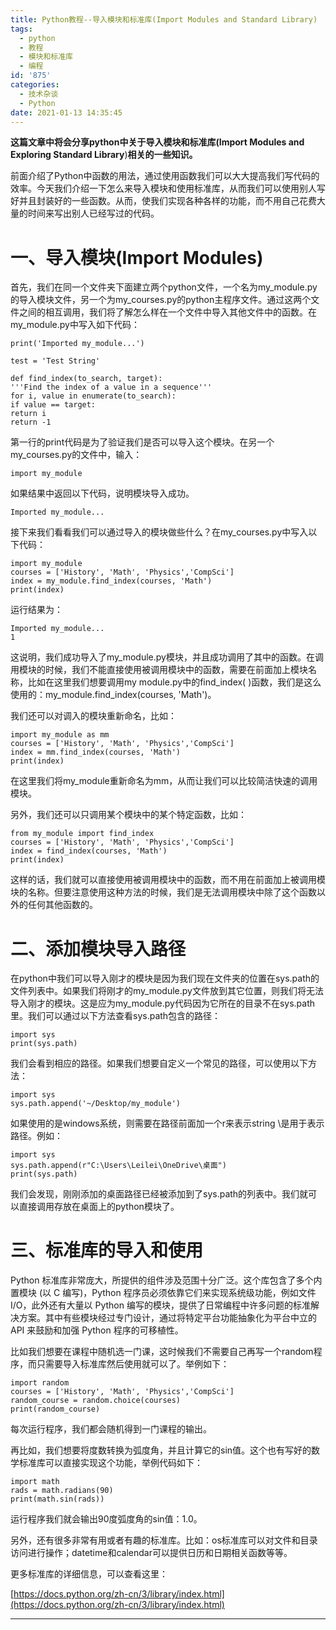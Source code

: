 ```yaml
---
title: Python教程--导入模块和标准库(Import Modules and Standard Library)
tags:
  - python
  - 教程
  - 模块和标准库
  - 编程
id: '875'
categories:
  - 技术杂谈
  - Python
date: 2021-01-13 14:35:45
---
```


**这篇文章中将会分享python中关于导入模块和标准库(Import Modules and Exploring Standard Library**)**相关的一些知识。**
<!-- more -->
前面介绍了Python中函数的用法，通过使用函数我们可以大大提高我们写代码的效率。今天我们介绍一下怎么来导入模块和使用标准库，从而我们可以使用别人写好并且封装好的一些函数。从而，使我们实现各种各样的功能，而不用自己花费大量的时间来写出别人已经写过的代码。

# **一、导入模块(Import Modules)**

首先，我们在同一个文件夹下面建立两个python文件，一个名为my\_module.py的导入模块文件，另一个为my\_courses.py的python主程序文件。通过这两个文件之间的相互调用，我们将了解怎么样在一个文件中导入其他文件中的函数。在my\_module.py中写入如下代码：

```
print('Imported my_module...')

test = 'Test String'

def find_index(to_search, target):
'''Find the index of a value in a sequence'''
for i, value in enumerate(to_search):
if value == target:
return i
return -1
```

第一行的print代码是为了验证我们是否可以导入这个模块。在另一个my\_courses.py的文件中，输入：

```
import my_module
```

如果结果中返回以下代码，说明模块导入成功。

```
Imported my_module...
```

接下来我们看看我们可以通过导入的模块做些什么？在my\_courses.py中写入以下代码：

```
import my_module
courses = ['History', 'Math', 'Physics','CompSci'] 
index = my_module.find_index(courses, 'Math')
print(index)
```

运行结果为：

```
Imported my_module...
1
```

这说明，我们成功导入了my\_module.py模块，并且成功调用了其中的函数。在调用模块的时候，我们不能直接使用被调用模块中的函数，需要在前面加上模块名称，比如在这里我们想要调用my module.py中的find\_index( )函数，我们是这么使用的：my\_module.find\_index(courses, 'Math')。

我们还可以对调入的模块重新命名，比如：

```
import my_module as mm
courses = ['History', 'Math', 'Physics','CompSci'] 
index = mm.find_index(courses, 'Math')
print(index)
```

在这里我们将my\_module重新命名为mm，从而让我们可以比较简洁快速的调用模块。

另外，我们还可以只调用某个模块中的某个特定函数，比如：

```
from my_module import find_index
courses = ['History', 'Math', 'Physics','CompSci'] 
index = find_index(courses, 'Math')
print(index)
```

这样的话，我们就可以直接使用被调用模块中的函数，而不用在前面加上被调用模块的名称。但要注意使用这种方法的时候，我们是无法调用模块中除了这个函数以外的任何其他函数的。

# **二、添加模块导入路径**

在python中我们可以导入刚才的模块是因为我们现在文件夹的位置在sys.path的文件列表中。如果我们将刚才的my\_module.py文件放到其它位置，则我们将无法导入刚才的模块。这是应为my\_module.py代码因为它所在的目录不在sys.path里。我们可以通过以下方法查看sys.path包含的路径：

```
import sys 
print(sys.path)
```

我们会看到相应的路径。如果我们想要自定义一个常见的路径，可以使用以下方法：

```
import sys
sys.path.append('~/Desktop/my_module') 
```

如果使用的是windows系统，则需要在路径前面加一个r来表示string \\是用于表示路径。例如：

```
import sys
sys.path.append(r"C:\Users\Leilei\OneDrive\桌面")
print(sys.path)
```

我们会发现，刚刚添加的桌面路径已经被添加到了sys.path的列表中。我们就可以直接调用存放在桌面上的python模块了。

# **三、标准库的导入和使用**

Python 标准库非常庞大，所提供的组件涉及范围十分广泛。这个库包含了多个内置模块 (以 C 编写)，Python 程序员必须依靠它们来实现系统级功能，例如文件 I/O，此外还有大量以 Python 编写的模块，提供了日常编程中许多问题的标准解决方案。其中有些模块经过专门设计，通过将特定平台功能抽象化为平台中立的 API 来鼓励和加强 Python 程序的可移植性。

比如我们想要在课程中随机选一门课，这时候我们不需要自己再写一个random程序，而只需要导入标准库然后使用就可以了。举例如下：

```
import random
courses = ['History', 'Math', 'Physics','CompSci'] 
random_course = random.choice(courses)
print(random_course)
```

每次运行程序，我们都会随机得到一门课程的输出。

再比如，我们想要将度数转换为弧度角，并且计算它的sin值。这个也有写好的数学标准库可以直接实现这个功能，举例代码如下：

```
import math
rads = math.radians(90)
print(math.sin(rads))
```

运行程序我们就会输出90度弧度角的sin值：1.0。

另外，还有很多非常有用或者有趣的标准库。比如：os标准库可以对文件和目录访问进行操作；datetime和calendar可以提供日历和日期相关函数等等。

更多标准库的详细信息，可以查看这里：

[https://docs.python.org/zh-cn/3/library/index.html](https://docs.python.org/zh-cn/3/library/index.html)

* * *

